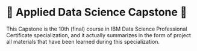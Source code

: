 # :rocket: Applied Data Science Capstone :rocket:
This Capstone is the 10th (final) course in IBM Data Science Professional Certificate specialization, and it actually summarizes in the form of project all materials that have been learned during this specialization.
